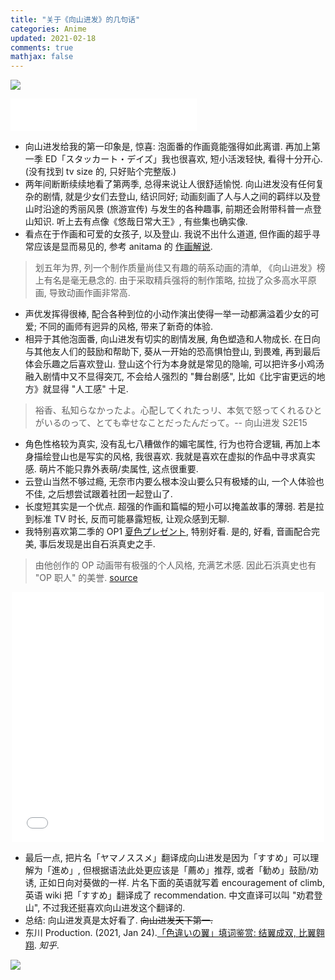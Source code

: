 ```yaml
---
title: "关于《向山进发》的几句话"
categories: Anime
updated: 2021-02-18
comments: true
mathjax: false
---
```


![](https://shiina18.github.io/assets/posts/images/20200616174916638_9005.png)

<!-- more -->

<iframe frameborder="no" border="0" marginwidth="0" marginheight="0" width=298 height=52 src="//music.163.com/outchain/player?type=2&id=26434532&auto=0&height=32"></iframe>

- 向山进发给我的第一印象是, 惊喜: 泡面番的作画竟能强得如此离谱. 再加上第一季 ED「スタッカート・デイズ」我也很喜欢, 短小活泼轻快, 看得十分开心. (没有找到 tv size 的, 只好贴个完整版.)
- 两年间断断续续地看了第两季, 总得来说让人很舒适愉悦. 向山进发没有任何复杂的剧情, 就是少女们去登山, 结识同好; 动画刻画了人与人之间的羁绊以及登山时沿途的秀丽风景 (旅游宣传) 与发生的各种趣事, 前期还会附带科普一点登山知识. 听上去有点像《悠哉日常大王》, 有些集也确实像. 
- 看点在于作画和可爱的女孩子, 以及登山. 我说不出什么道道, 但作画的超乎寻常应该是显而易见的, 参考 anitama 的 [作画解说](https://zhuanlan.zhihu.com/p/36560576).

> 划五年为界, 列一个制作质量尚佳又有趣的萌系动画的清单, 《向山进发》榜上有名是毫无悬念的. 由于采取精兵强将的制作策略, 拉拢了众多高水平原画, 导致动画作画非常高.

- 声优发挥得很棒, 配合各种到位的小动作演出使得一举一动都满溢着少女的可爱; 不同的画师有迥异的风格, 带来了新奇的体验.
- 相异于其他泡面番, 向山进发有切实的剧情发展, 角色塑造和人物成长. 在日向与其他友人们的鼓励和帮助下, 葵从一开始的恐高惧怕登山, 到畏难, 再到最后体会乐趣之后喜欢登山. 登山这个行为本身就是常见的隐喻, 可以把许多小鸡汤融入剧情中又不显得突兀, 不会给人强烈的 "舞台剧感", 比如《比宇宙更远的地方》就显得 "人工感" 十足.

> 裕香、私知らなかったよ。心配してくれたっリ、本気で怒ってくれるひとがいるのって、とても幸せなことだったんだって。-- 向山进发 S2E15

- 角色性格较为真实, 没有乱七八糟做作的媚宅属性, 行为也符合逻辑, 再加上本身描绘登山也是写实的风格, 我很喜欢. 我就是喜欢在虚拟的作品中寻求真实感. 萌片不能只靠外表萌/卖属性, 这点很重要.
- 云登山当然不够过瘾, 无奈市内要么根本没山要么只有极矮的山, 一个人体验也不佳, 之后想尝试跟着社团一起登山了.
- 长度短其实是一个优点. 超强的作画和篇幅的短小可以掩盖故事的薄弱. 若是拉到标准 TV 时长, 反而可能暴露短板, 让观众感到无聊.
- 我特别喜欢第二季的 OP1 [夏色プレゼント](https://www.bilibili.com/video/BV1Bs411B7hJ?p=16), 特别好看. 是的, 好看, 音画配合完美, 事后发现是出自石浜真史之手.

> 由他创作的 OP 动画带有极强的个人风格, 充满艺术感. 因此石浜真史也有 "OP 职人" 的美誉. [source](https://www.zhihu.com/question/64273257/answer/432663049)

<p align="center">
<iframe src="//player.bilibili.com/player.html?aid=4664192&bvid=BV1Bs411B7hJ&cid=7566915&page=16" width="500" height="400" scrolling="no" border="0" frameborder="no" framespacing="0" allowfullscreen="true"> </iframe>
</p>

- 最后一点, 把片名「ヤマノススメ」翻译成向山进发是因为「すすめ」可以理解为「進め」, 但根据语法此处更应该是「薦め」推荐, 或者「勧め」鼓励/劝诱, 正如日向对葵做的一样. 片名下面的英语就写着 encouragement of climb, 英语 wiki 把「すすめ」翻译成了 recommendation. 中文直译可以叫 "劝君登山", 不过我还挺喜欢向山进发这个翻译的.
- 总结: 向山进发真是太好看了. ~~向山进发天下第一.~~
- 东川 Production. (2021, Jan 24).[「色違いの翼」填词鉴赏: 结翼成双, 比翼翱翔](https://zhuanlan.zhihu.com/p/346594318). *知乎*.

![](https://shiina18.github.io/assets/posts/images/20200616151206014_30302.jpg)